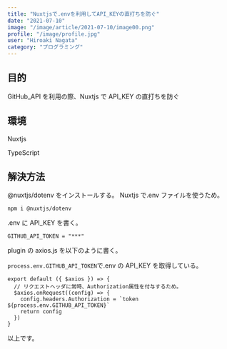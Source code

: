 ```yaml
---
title: "Nuxtjsで.envを利用してAPI_KEYの直打ちを防ぐ"
date: "2021-07-10"
image: "/image/article/2021-07-10/image00.png"
profile: "/image/profile.jpg"
user: "Hiroaki Nagata"
category: "プログラミング"
---
```


## 目的

GitHub_API を利用の際、Nuxtjs で API_KEY の直打ちを防ぐ

## 環境

Nuxtjs

TypeScript

## 解決方法

@nuxtjs/dotenv をインストールする。
Nuxtjs で.env ファイルを使うため。

```
npm i @nuxtjs/dotenv
```

.env に API_KEY を書く。

```
GITHUB_API_TOKEN = "***"
```

plugin の axios.js を以下のように書く。

`process.env.GITHUB_API_TOKEN`で.env の API_KEY を取得している。

```
export default ({ $axios }) => {
  // リクエストヘッダに常時、Authorization属性を付与するため。
  $axios.onRequest((config) => {
    config.headers.Authorization = `token ${process.env.GITHUB_API_TOKEN}`
    return config
  })
}
```

以上です。

